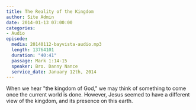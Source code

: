 ```yaml
---
title: The Reality of the Kingdom
author: Site Admin
date: 2014-01-13 07:00:00
categories:
- Audio
episode:
  media: 20140112-bayvista-audio.mp3
  length: 13764101
  duration: "40:41"
  passage: Mark 1:14-15
  speaker: Bro. Danny Nance
  service_date: January 12th, 2014
---
```

When we hear "the kingdom of God," we may think of something to come once the current world is done. However, Jesus seemed to have a different view of the kingdom, and its presence on this earth.